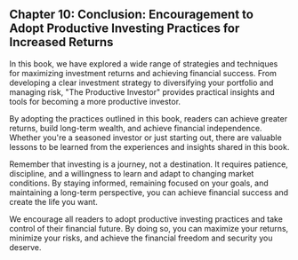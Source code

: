 Chapter 10: Conclusion: Encouragement to Adopt Productive Investing Practices for Increased Returns
---------------------------------------------------------------------------------------------------

In this book, we have explored a wide range of strategies and techniques for maximizing investment returns and achieving financial success. From developing a clear investment strategy to diversifying your portfolio and managing risk, "The Productive Investor" provides practical insights and tools for becoming a more productive investor.

By adopting the practices outlined in this book, readers can achieve greater returns, build long-term wealth, and achieve financial independence. Whether you're a seasoned investor or just starting out, there are valuable lessons to be learned from the experiences and insights shared in this book.

Remember that investing is a journey, not a destination. It requires patience, discipline, and a willingness to learn and adapt to changing market conditions. By staying informed, remaining focused on your goals, and maintaining a long-term perspective, you can achieve financial success and create the life you want.

We encourage all readers to adopt productive investing practices and take control of their financial future. By doing so, you can maximize your returns, minimize your risks, and achieve the financial freedom and security you deserve.
